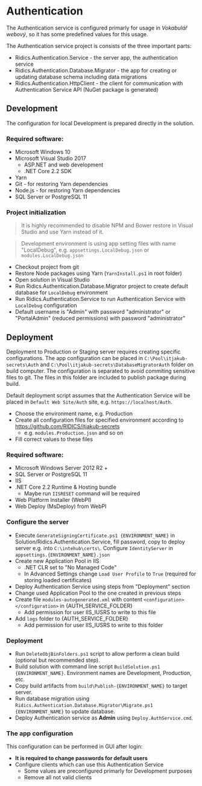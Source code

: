 # Authentication

The Authentication service is configured primarly for usage in *Vokabulář webový*, so it has some predefined values for this usage.

The Authentication service project is consists of the three important parts:
* Ridics.Authentication.Service - the server app, the authentication service
* Ridics.Authentication.Database.Migrator - the app for creating or updating database schema including data migrations
* Ridics.Authentication.HttpClient - the client for communication with Authentication Service API (NuGet package is generated)

## Development

The configuration for local Development is prepared directly in the solution.

### Required software:
* Microsoft Windows 10
* Microsoft Visual Studio 2017
  * ASP.NET and web development
  * .NET Core 2.2 SDK
* Yarn
* Git - for restoring Yarn dependencies
* Node.js - for restoring Yarn dependencies
* SQL Server or PostgreSQL 11

### Project initialization

> It is highly recommended to disable NPM and Bower restore in Visual Studio and use Yarn instead of it.

> Development environment is using app setting files with name "LocalDebug", e.g. `appsettings.LocalDebug.json` or `modules.LocalDebug.json`

* Checkout project from git
* Restore Node packages using Yarn (`YarnInstall.ps1` in root folder)
* Open solution in Visual Studio
* Run Ridics.Authentication.Database.Migrator project to create default database for `LocalDebug` environment
* Run Ridics.Authentication.Service to run Authentication Service with `LocalDebug` configuration
* Default username is "Admin" with password "administrator" or "PortalAdmin" (reduced permissions) with password "administrator"

## Deployment

Deployment to Production or Staging server requires creating specific configurations. The app configuration can be placed in `C:\Pool\itjakub-secrets\Auth` and `C:\Pool\itjakub-secrets\DatabaseMigratorAuth` folder on build computer. The configuration is separated to avoid commiting sensitive files to git. The files in this folder are included to publish package during build.

Default deployment script assumes that the Authentication Service will be placed in `Default Web Site/Auth` site, e.g. `https://localhost/Auth`.

* Choose the environment name, e.g. Production
* Create all configuration files for specified environment according to https://github.com/RIDICS/itjakub-secrets
  * e.g. `modules.Production.json` and so on
* Fill correct values to these files

### Required software:
* Microsoft Windows Server 2012 R2 +
* SQL Server or PostgreSQL 11
* IIS
* .NET Core 2.2 Runtime & Hosting bundle
  * Maybe run `IISRESET` command will be required
* Web Platform Installer (WebPI)
* Web Deploy (MsDeploy) from WebPI

### Configure the server
* Execute `GenerateSigningCertificate.ps1 {ENVIRONMENT_NAME}` in Solution/Ridics.Authentication.Service, fill password, copy to deploy server e.g. into `C:\intehub\certs\`. Configure `IdentityServer` in `appsettings.{ENVIRONMENT_NAME}.json`
* Create new Application Pool in IIS
  * .NET CLR set to "No Managed Code"
  * In Advanced Settings change `Load User Profile` to `True` (required for storing loaded certificates)
* Deploy Authentication Service using steps from "Deployment" section
* Change used Application Pool to the one created in previous steps
* Create file `modules-autogenerated.xml` with content `<configuration></configuration>` in {AUTH_SERVICE_FOLDER}
  * Add permission for user IIS_IUSRS to write to this file
* Add `logs` folder to {AUTH_SERVICE_FOLDER}
  * Add permission for user IIS_IUSRS to write to this folder

### Deployment
* Run `DeleteObjBinFolders.ps1` script to allow perform a clean build (optional but recommended step).
* Build solution with command line script `BuildSolution.ps1 {ENVIRONMENT_NAME}`. Environment names are Development, Production, etc.
* Copy build artifacts from `build\Publish-{ENVIRONMENT_NAME}` to target server.
* Run database migration using `Ridics.Authentication.Database.Migrator\Migrate.ps1 {ENVIRONMENT_NAME}` to update database.
* Deploy Authentication service as **Admin** using `Deploy.AuthService.cmd`.

### The app configuration

This configuration can be performed in GUI after login:

* **It is required to change passwords for default users**
* Configure clients which can use this Authentication Service
  * Some values are preconfigured primarly for Development purposes
  * Remove all not valid clients

